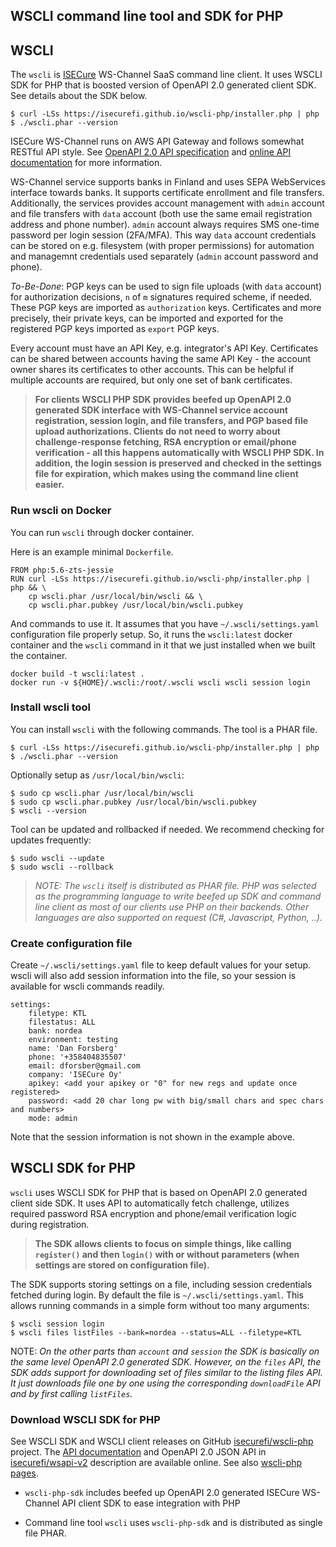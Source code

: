 ## WSCLI command line tool and SDK for PHP

## WSCLI

The `wscli` is [ISECure](https://www.isecure.fi) WS-Channel SaaS
command line client. It uses WSCLI SDK for PHP that is boosted version
of OpenAPI 2.0 generated client SDK. See details about the SDK below.

```shell
$ curl -LSs https://isecurefi.github.io/wscli-php/installer.php | php
$ ./wscli.phar --version
```

ISECure WS-Channel runs on AWS API Gateway and follows somewhat
RESTful API style. See
[OpenAPI 2.0 API specification](https://github.com/isecurefi/wsapi-v2)
and [online API documentation](https://isecure.fi/wsapi_v2/index.html)
for more information.

WS-Channel service supports banks in Finland and uses SEPA WebServices
interface towards banks. It supports certificate enrollment and file
transfers. Additionally, the services provides account management with
`admin` account and file transfers with `data` account (both use the
same email registration address and phone number). `admin` account
always requires SMS one-time password per login session
(2FA/MFA). This way `data` account credentials can be stored on
e.g. filesystem (with proper permissions) for automation and managemnt
credentials used separately (`admin` account password and phone).

_To-Be-Done_: PGP keys can be used to sign file uploads (with `data`
account) for authorization decisions, `n` of `m` signatures required
scheme, if needed. These PGP keys are imported as `authorization`
keys. Certificates and more precisely, their private keys, can be
imported and exported for the registered PGP keys imported as `export`
PGP keys.

Every account must have an API Key, e.g. integrator's API
Key. Certificates can be shared between accounts having the same API
Key - the account owner shares its certificates to other
accounts. This can be helpful if multiple accounts are required, but
only one set of bank certificates.

> **For clients WSCLI PHP SDK provides beefed up OpenAPI 2.0 generated
> SDK interface with WS-Channel service account registration, session
> login, and file transfers, and PGP based file upload
> authorizations. Clients do not need to worry about
> challenge-response fetching, RSA encryption or email/phone
> verification - all this happens automatically with WSCLI PHP SDK. In
> addition, the login session is preserved and checked in the settings
> file for expiration, which makes using the command line client
> easier.**

### Run wscli on Docker

You can run `wscli` through docker container.

Here is an example minimal `Dockerfile`.

```shell
FROM php:5.6-zts-jessie
RUN curl -LSs https://isecurefi.github.io/wscli-php/installer.php | php && \
    cp wscli.phar /usr/local/bin/wscli && \
    cp wscli.phar.pubkey /usr/local/bin/wscli.pubkey
```

And commands to use it. It assumes that you have `~/.wscli/settings.yaml`
configuration file properly setup. So, it runs the `wscli:latest` docker
container and the `wscli` command in it that we just installed when we
built the container.

```shell
docker build -t wscli:latest .
docker run -v ${HOME}/.wscli:/root/.wscli wscli wscli session login
```

### Install wscli tool

You can install `wscli` with the following commands. The tool is a
PHAR file.

```shell
$ curl -LSs https://isecurefi.github.io/wscli-php/installer.php | php
$ ./wscli.phar --version
```

Optionally setup as `/usr/local/bin/wscli`:

```shell
$ sudo cp wscli.phar /usr/local/bin/wscli
$ sudo cp wscli.phar.pubkey /usr/local/bin/wscli.pubkey
$ wscli --version
```

Tool can be updated and rollbacked if needed. We recommend checking
for updates frequently:

```
$ sudo wscli --update
$ sudo wscli --rollback
```

> _NOTE: The `wscli` itself is distributed as PHAR file. PHP was
> selected as the programming language to write beefed up SDK and
> command line client as most of our clients use PHP on their
> backends. Other languages are also supported on request (C#,
> Javascript, Python, ..)._

### Create configuration file

Create `~/.wscli/settings.yaml` file to keep default values for your
setup. wscli will also add session information into the file, so your
session is available for wscli commands readily.

```
settings:
    filetype: KTL
    filestatus: ALL
    bank: nordea
    environment: testing
    name: 'Dan Forsberg'
    phone: '+358404835507'
    email: dforsber@gmail.com
    company: 'ISECure Oy'
    apikey: <add your apikey or "0" for new regs and update once registered>
    password: <add 20 char long pw with big/small chars and spec chars and numbers>
    mode: admin
```

Note that the session information is not shown in the example above.

## WSCLI SDK for PHP

`wscli` uses WSCLI SDK for PHP that is based on OpenAPI 2.0 generated
client side SDK. It uses API to automatically fetch challenge,
utilizes required password RSA encryption and phone/email verification
logic during registration.

> **The SDK allows clients to focus on simple things, like calling
> `register()` and then `login()` with or without parameters (when
> settings are stored on configuration file).**

The SDK supports storing settings on a file, including session
credentials fetched during login. By default the file is
`~/.wscli/settings.yaml`. This allows running commands in a simple
form without too many arguments:

```
$ wscli session login
$ wscli files listFiles --bank=nordea --status=ALL --filetype=KTL
```

NOTE: _On the other parts than `account` and `session` the SDK is basically
on the same level OpenAPI 2.0 generated SDK. However, on the `files` API,
the SDK adds support for downloading set of files similar to the
listing files API. It just downloads file one by one using the
corresponding `downloadFile` API and by first calling `listFiles`._

### Download WSCLI SDK for PHP

See WSCLI SDK and WSCLI client releases on GitHub
[isecurefi/wscli-php](https://github.com/isecurefi/wscli-php) project.
The [API documentation](https://isecure.fi/wsapi_v2/index.html) and
OpenAPI 2.0 JSON API in
[isecurefi/wsapi-v2](https://github.com/isecurefi/wsapi-v2)
description are available online. See also
[wscli-php pages](https://isecurefi.github.io/wscli-php/).

- `wscli-php-sdk` includes beefed up OpenAPI 2.0 generated ISECure
  WS-Channel API client SDK to ease integration with PHP

- Command line tool `wscli` uses `wscli-php-sdk` and is distributed as
  single file PHAR.

